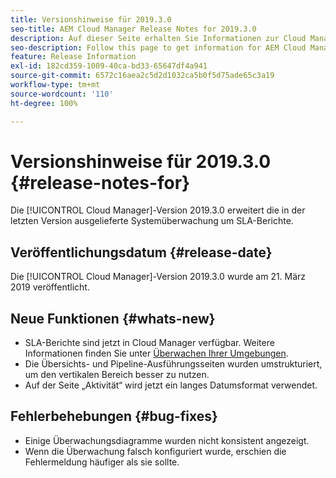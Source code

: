 ```yaml
---
title: Versionshinweise für 2019.3.0
seo-title: AEM Cloud Manager Release Notes for 2019.3.0
description: Auf dieser Seite erhalten Sie Informationen zur Cloud Manager-Version 2019.3.0.
seo-description: Follow this page to get information for AEM Cloud Manager Release 2019.3.0.
feature: Release Information
exl-id: 182cd359-1009-40ca-bd33-65647df4a941
source-git-commit: 6572c16aea2c5d2d1032ca5b0f5d75ade65c3a19
workflow-type: tm+mt
source-wordcount: '110'
ht-degree: 100%

---
```


# Versionshinweise für 2019.3.0 {#release-notes-for}

Die [!UICONTROL Cloud Manager]-Version 2019.3.0 erweitert die in der letzten Version ausgelieferte Systemüberwachung um SLA-Berichte.

## Veröffentlichungsdatum {#release-date}

Die [!UICONTROL Cloud Manager]-Version 2019.3.0 wurde am 21. März 2019 veröffentlicht.

## Neue Funktionen {#whats-new}

* SLA-Berichte sind jetzt in Cloud Manager verfügbar. Weitere Informationen finden Sie unter [Überwachen Ihrer Umgebungen](/help/using/monitoring-environments.md).
* Die Übersichts- und Pipeline-Ausführungsseiten wurden umstrukturiert, um den vertikalen Bereich besser zu nutzen.
* Auf der Seite „Aktivität“ wird jetzt ein langes Datumsformat verwendet.

## Fehlerbehebungen {#bug-fixes}

* Einige Überwachungsdiagramme wurden nicht konsistent angezeigt.
* Wenn die Überwachung falsch konfiguriert wurde, erschien die Fehlermeldung häufiger als sie sollte.
